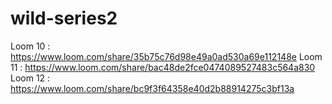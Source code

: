 # wild-series2

Loom 10 : https://www.loom.com/share/35b75c76d98e49a0ad530a69e112148e
Loom 11 : https://www.loom.com/share/bac48de2fce0474089527483c564a830
Loom 12 : https://www.loom.com/share/bc9f3f64358e40d2b88914275c3bf13a
